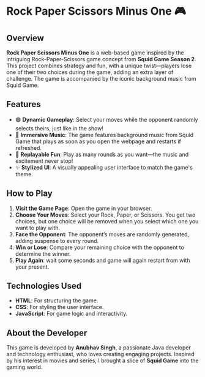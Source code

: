 # Rock Paper Scissors Minus One 🎮

## Overview
**Rock Paper Scissors Minus One** is a web-based game inspired by the intriguing Rock-Paper-Scissors game concept from **Squid Game Season 2**. This project combines strategy and fun, with a unique twist—players lose one of their two choices during the game, adding an extra layer of challenge. The game is accompanied by the iconic background music from Squid Game.

## Features
- 🟢 **Dynamic Gameplay**: Select your moves while the opponent randomly selects theirs, just like in the show!
- 🎵 **Immersive Music**: The game features background music from Squid Game that plays as soon as you open the webpage and restarts if refreshed.
- 🔄 **Replayable Fun**: Play as many rounds as you want—the music and excitement never stop!
- ✨ **Stylized UI**: A visually appealing user interface to match the game's theme.

## How to Play
1. **Visit the Game Page**: Open the game in your browser.
2. **Choose Your Moves**: Select your Rock, Paper, or Scissors. You get two choices, but one choice will be removed when you select which one you want to play with.
3. **Face the Opponent**: The opponent’s moves are randomly generated, adding suspense to every round.
4. **Win or Lose**: Compare your remaining choice with the opponent to determine the winner.
5. **Play Again**: wait some seconds and game will again restart from with your present.

## Technologies Used
- **HTML**: For structuring the game.
- **CSS**: For styling the user interface.
- **JavaScript**: For game logic and interactivity.

## About the Developer
This game is developed by **Anubhav Singh**, a passionate Java developer and technology enthusiast, who loves creating engaging projects. Inspired by his interest in movies and series, I brought a slice of **Squid Game** into the gaming world.
